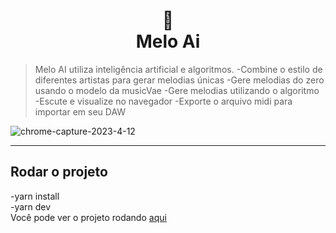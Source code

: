 <h1 align="center">
📄<br>Melo Ai
</h1>

> Melo AI utiliza inteligência artificial e algoritmos.
-Combine o estilo de diferentes artistas para gerar melodias únicas
-Gere melodias do zero usando o modelo da musicVae
-Gere melodias utilizando o algoritmo 
-Escute e visualize no navegador 
-Exporte o arquivo midi para importar em seu DAW

![chrome-capture-2023-4-12](https://github.com/VanLMC/Melo-Ai/assets/39391737/286d71dd-28d2-45c1-9f1f-dd9bed27525b)

---

## Rodar o projeto
  -yarn install \
  -yarn dev \
Você pode ver o projeto rodando [aqui](google.com) 



